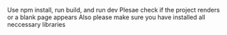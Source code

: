 Use npm install, run build, and run dev 
Plesae check if the project renders or a blank page appears
Also please make sure you have installed all neccessary libraries
